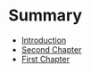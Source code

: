 # Summary

* [Introduction](README.md)
* [Second Chapter](second_chapter.md)
* [First Chapter](chapter1.md)

